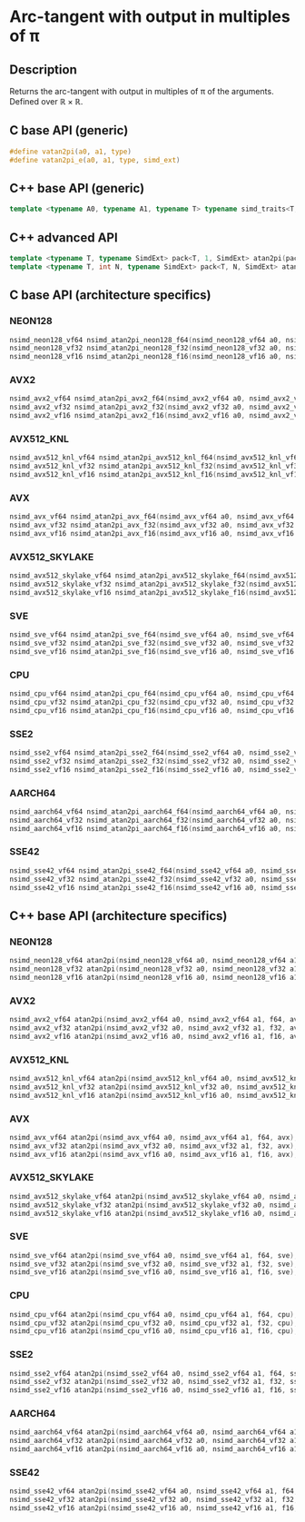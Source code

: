 <!--

Copyright (c) 2019 Agenium Scale

Permission is hereby granted, free of charge, to any person obtaining a copy
of this software and associated documentation files (the "Software"), to deal
in the Software without restriction, including without limitation the rights
to use, copy, modify, merge, publish, distribute, sublicense, and/or sell
copies of the Software, and to permit persons to whom the Software is
furnished to do so, subject to the following conditions:

The above copyright notice and this permission notice shall be included in all
copies or substantial portions of the Software.

THE SOFTWARE IS PROVIDED "AS IS", WITHOUT WARRANTY OF ANY KIND, EXPRESS OR
IMPLIED, INCLUDING BUT NOT LIMITED TO THE WARRANTIES OF MERCHANTABILITY,
FITNESS FOR A PARTICULAR PURPOSE AND NONINFRINGEMENT. IN NO EVENT SHALL THE
AUTHORS OR COPYRIGHT HOLDERS BE LIABLE FOR ANY CLAIM, DAMAGES OR OTHER
LIABILITY, WHETHER IN AN ACTION OF CONTRACT, TORT OR OTHERWISE, ARISING FROM,
OUT OF OR IN CONNECTION WITH THE SOFTWARE OR THE USE OR OTHER DEALINGS IN THE
SOFTWARE.

-->

# Arc-tangent with output in multiples of π

## Description

Returns the arc-tangent with output in multiples of π of the arguments. Defined over $ℝ × ℝ$.

## C base API (generic)

```c
#define vatan2pi(a0, a1, type)
#define vatan2pi_e(a0, a1, type, simd_ext)
```

## C++ base API (generic)

```c++
template <typename A0, typename A1, typename T> typename simd_traits<T, NSIMD_SIMD>::simd_vector atan2pi(A0 a0, A1 a1, T);
```

## C++ advanced API

```c++
template <typename T, typename SimdExt> pack<T, 1, SimdExt> atan2pi(pack<T, 1, SimdExt> const& a0, pack<T, 1, SimdExt> const& a1);
template <typename T, int N, typename SimdExt> pack<T, N, SimdExt> atan2pi(pack<T, N, SimdExt> const& a0, pack<T, N, SimdExt> const& a1);
```

## C base API (architecture specifics)

### NEON128

```c
nsimd_neon128_vf64 nsimd_atan2pi_neon128_f64(nsimd_neon128_vf64 a0, nsimd_neon128_vf64 a1);
nsimd_neon128_vf32 nsimd_atan2pi_neon128_f32(nsimd_neon128_vf32 a0, nsimd_neon128_vf32 a1);
nsimd_neon128_vf16 nsimd_atan2pi_neon128_f16(nsimd_neon128_vf16 a0, nsimd_neon128_vf16 a1);
```

### AVX2

```c
nsimd_avx2_vf64 nsimd_atan2pi_avx2_f64(nsimd_avx2_vf64 a0, nsimd_avx2_vf64 a1);
nsimd_avx2_vf32 nsimd_atan2pi_avx2_f32(nsimd_avx2_vf32 a0, nsimd_avx2_vf32 a1);
nsimd_avx2_vf16 nsimd_atan2pi_avx2_f16(nsimd_avx2_vf16 a0, nsimd_avx2_vf16 a1);
```

### AVX512_KNL

```c
nsimd_avx512_knl_vf64 nsimd_atan2pi_avx512_knl_f64(nsimd_avx512_knl_vf64 a0, nsimd_avx512_knl_vf64 a1);
nsimd_avx512_knl_vf32 nsimd_atan2pi_avx512_knl_f32(nsimd_avx512_knl_vf32 a0, nsimd_avx512_knl_vf32 a1);
nsimd_avx512_knl_vf16 nsimd_atan2pi_avx512_knl_f16(nsimd_avx512_knl_vf16 a0, nsimd_avx512_knl_vf16 a1);
```

### AVX

```c
nsimd_avx_vf64 nsimd_atan2pi_avx_f64(nsimd_avx_vf64 a0, nsimd_avx_vf64 a1);
nsimd_avx_vf32 nsimd_atan2pi_avx_f32(nsimd_avx_vf32 a0, nsimd_avx_vf32 a1);
nsimd_avx_vf16 nsimd_atan2pi_avx_f16(nsimd_avx_vf16 a0, nsimd_avx_vf16 a1);
```

### AVX512_SKYLAKE

```c
nsimd_avx512_skylake_vf64 nsimd_atan2pi_avx512_skylake_f64(nsimd_avx512_skylake_vf64 a0, nsimd_avx512_skylake_vf64 a1);
nsimd_avx512_skylake_vf32 nsimd_atan2pi_avx512_skylake_f32(nsimd_avx512_skylake_vf32 a0, nsimd_avx512_skylake_vf32 a1);
nsimd_avx512_skylake_vf16 nsimd_atan2pi_avx512_skylake_f16(nsimd_avx512_skylake_vf16 a0, nsimd_avx512_skylake_vf16 a1);
```

### SVE

```c
nsimd_sve_vf64 nsimd_atan2pi_sve_f64(nsimd_sve_vf64 a0, nsimd_sve_vf64 a1);
nsimd_sve_vf32 nsimd_atan2pi_sve_f32(nsimd_sve_vf32 a0, nsimd_sve_vf32 a1);
nsimd_sve_vf16 nsimd_atan2pi_sve_f16(nsimd_sve_vf16 a0, nsimd_sve_vf16 a1);
```

### CPU

```c
nsimd_cpu_vf64 nsimd_atan2pi_cpu_f64(nsimd_cpu_vf64 a0, nsimd_cpu_vf64 a1);
nsimd_cpu_vf32 nsimd_atan2pi_cpu_f32(nsimd_cpu_vf32 a0, nsimd_cpu_vf32 a1);
nsimd_cpu_vf16 nsimd_atan2pi_cpu_f16(nsimd_cpu_vf16 a0, nsimd_cpu_vf16 a1);
```

### SSE2

```c
nsimd_sse2_vf64 nsimd_atan2pi_sse2_f64(nsimd_sse2_vf64 a0, nsimd_sse2_vf64 a1);
nsimd_sse2_vf32 nsimd_atan2pi_sse2_f32(nsimd_sse2_vf32 a0, nsimd_sse2_vf32 a1);
nsimd_sse2_vf16 nsimd_atan2pi_sse2_f16(nsimd_sse2_vf16 a0, nsimd_sse2_vf16 a1);
```

### AARCH64

```c
nsimd_aarch64_vf64 nsimd_atan2pi_aarch64_f64(nsimd_aarch64_vf64 a0, nsimd_aarch64_vf64 a1);
nsimd_aarch64_vf32 nsimd_atan2pi_aarch64_f32(nsimd_aarch64_vf32 a0, nsimd_aarch64_vf32 a1);
nsimd_aarch64_vf16 nsimd_atan2pi_aarch64_f16(nsimd_aarch64_vf16 a0, nsimd_aarch64_vf16 a1);
```

### SSE42

```c
nsimd_sse42_vf64 nsimd_atan2pi_sse42_f64(nsimd_sse42_vf64 a0, nsimd_sse42_vf64 a1);
nsimd_sse42_vf32 nsimd_atan2pi_sse42_f32(nsimd_sse42_vf32 a0, nsimd_sse42_vf32 a1);
nsimd_sse42_vf16 nsimd_atan2pi_sse42_f16(nsimd_sse42_vf16 a0, nsimd_sse42_vf16 a1);
```

## C++ base API (architecture specifics)

### NEON128

```c
nsimd_neon128_vf64 atan2pi(nsimd_neon128_vf64 a0, nsimd_neon128_vf64 a1, f64, neon128);
nsimd_neon128_vf32 atan2pi(nsimd_neon128_vf32 a0, nsimd_neon128_vf32 a1, f32, neon128);
nsimd_neon128_vf16 atan2pi(nsimd_neon128_vf16 a0, nsimd_neon128_vf16 a1, f16, neon128);
```

### AVX2

```c
nsimd_avx2_vf64 atan2pi(nsimd_avx2_vf64 a0, nsimd_avx2_vf64 a1, f64, avx2);
nsimd_avx2_vf32 atan2pi(nsimd_avx2_vf32 a0, nsimd_avx2_vf32 a1, f32, avx2);
nsimd_avx2_vf16 atan2pi(nsimd_avx2_vf16 a0, nsimd_avx2_vf16 a1, f16, avx2);
```

### AVX512_KNL

```c
nsimd_avx512_knl_vf64 atan2pi(nsimd_avx512_knl_vf64 a0, nsimd_avx512_knl_vf64 a1, f64, avx512_knl);
nsimd_avx512_knl_vf32 atan2pi(nsimd_avx512_knl_vf32 a0, nsimd_avx512_knl_vf32 a1, f32, avx512_knl);
nsimd_avx512_knl_vf16 atan2pi(nsimd_avx512_knl_vf16 a0, nsimd_avx512_knl_vf16 a1, f16, avx512_knl);
```

### AVX

```c
nsimd_avx_vf64 atan2pi(nsimd_avx_vf64 a0, nsimd_avx_vf64 a1, f64, avx);
nsimd_avx_vf32 atan2pi(nsimd_avx_vf32 a0, nsimd_avx_vf32 a1, f32, avx);
nsimd_avx_vf16 atan2pi(nsimd_avx_vf16 a0, nsimd_avx_vf16 a1, f16, avx);
```

### AVX512_SKYLAKE

```c
nsimd_avx512_skylake_vf64 atan2pi(nsimd_avx512_skylake_vf64 a0, nsimd_avx512_skylake_vf64 a1, f64, avx512_skylake);
nsimd_avx512_skylake_vf32 atan2pi(nsimd_avx512_skylake_vf32 a0, nsimd_avx512_skylake_vf32 a1, f32, avx512_skylake);
nsimd_avx512_skylake_vf16 atan2pi(nsimd_avx512_skylake_vf16 a0, nsimd_avx512_skylake_vf16 a1, f16, avx512_skylake);
```

### SVE

```c
nsimd_sve_vf64 atan2pi(nsimd_sve_vf64 a0, nsimd_sve_vf64 a1, f64, sve);
nsimd_sve_vf32 atan2pi(nsimd_sve_vf32 a0, nsimd_sve_vf32 a1, f32, sve);
nsimd_sve_vf16 atan2pi(nsimd_sve_vf16 a0, nsimd_sve_vf16 a1, f16, sve);
```

### CPU

```c
nsimd_cpu_vf64 atan2pi(nsimd_cpu_vf64 a0, nsimd_cpu_vf64 a1, f64, cpu);
nsimd_cpu_vf32 atan2pi(nsimd_cpu_vf32 a0, nsimd_cpu_vf32 a1, f32, cpu);
nsimd_cpu_vf16 atan2pi(nsimd_cpu_vf16 a0, nsimd_cpu_vf16 a1, f16, cpu);
```

### SSE2

```c
nsimd_sse2_vf64 atan2pi(nsimd_sse2_vf64 a0, nsimd_sse2_vf64 a1, f64, sse2);
nsimd_sse2_vf32 atan2pi(nsimd_sse2_vf32 a0, nsimd_sse2_vf32 a1, f32, sse2);
nsimd_sse2_vf16 atan2pi(nsimd_sse2_vf16 a0, nsimd_sse2_vf16 a1, f16, sse2);
```

### AARCH64

```c
nsimd_aarch64_vf64 atan2pi(nsimd_aarch64_vf64 a0, nsimd_aarch64_vf64 a1, f64, aarch64);
nsimd_aarch64_vf32 atan2pi(nsimd_aarch64_vf32 a0, nsimd_aarch64_vf32 a1, f32, aarch64);
nsimd_aarch64_vf16 atan2pi(nsimd_aarch64_vf16 a0, nsimd_aarch64_vf16 a1, f16, aarch64);
```

### SSE42

```c
nsimd_sse42_vf64 atan2pi(nsimd_sse42_vf64 a0, nsimd_sse42_vf64 a1, f64, sse42);
nsimd_sse42_vf32 atan2pi(nsimd_sse42_vf32 a0, nsimd_sse42_vf32 a1, f32, sse42);
nsimd_sse42_vf16 atan2pi(nsimd_sse42_vf16 a0, nsimd_sse42_vf16 a1, f16, sse42);
```